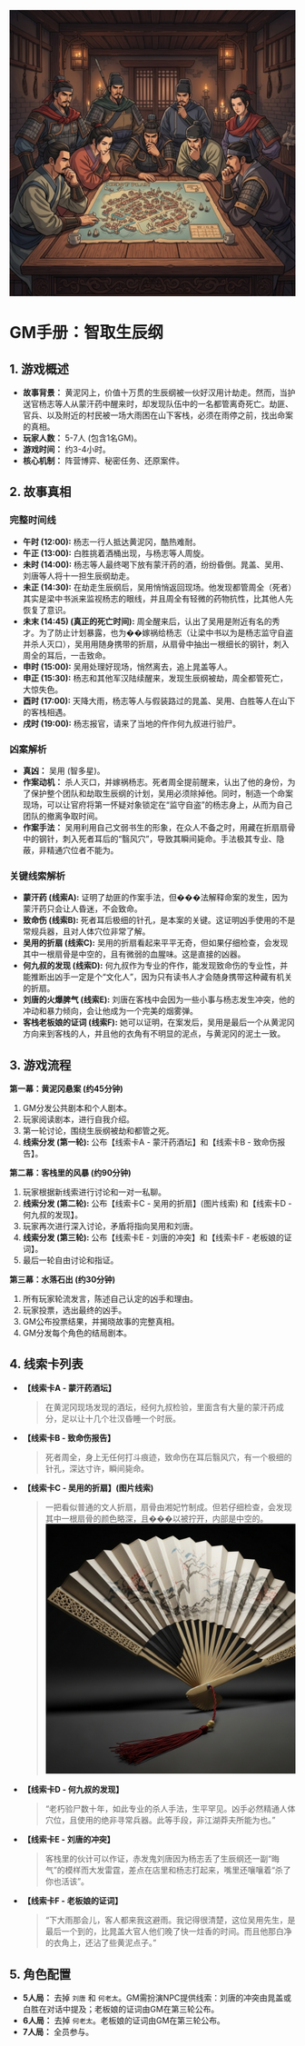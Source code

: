 ![GM Manual Cover](./images/gm_cover_zqs.png)
# GM手册：智取生辰纲

## 1. 游戏概述

*   **故事背景：** 黄泥冈上，价值十万贯的生辰纲被一伙好汉用计劫走。然而，当护送官杨志等人从蒙汗药中醒来时，却发现队伍中的一名都管离奇死亡。劫匪、官兵、以及附近的村民被一场大雨困在山下客栈，必须在雨停之前，找出命案的真相。
*   **玩家人数：** 5-7人 (包含1名GM)。
*   **游戏时间：** 约3-4小时。
*   **核心机制：** 阵营博弈、秘密任务、还原案件。

## 2. 故事真相

### 完整时间线

*   **午时 (12:00):** 杨志一行人抵达黄泥冈，酷热难耐。
*   **午正 (13:00):** 白胜挑着酒桶出现，与杨志等人周旋。
*   **未时 (14:00):** 杨志等人最终喝下放有蒙汗药的酒，纷纷昏倒。晁盖、吴用、刘唐等人将十一担生辰纲劫走。
*   **未正 (14:30):** 在劫走生辰纲后，吴用悄悄返回现场。他发现都管周全（死者）其实是梁中书派来监视杨志的眼线，并且周全有轻微的药物抗性，比其他人先恢复了意识。
*   **未末 (14:45) (真正的死亡时间):** 周全醒来后，认出了吴用是附近有名的秀才。为了防止计划暴露，也为��嫁祸给杨志（让梁中书以为是杨志监守自盗并杀人灭口），吴用用随身携带的折扇，从扇骨中抽出一根细长的钢针，刺入周全的耳后，一击致命。
*   **申时 (15:00):** 吴用处理好现场，悄然离去，追上晁盖等人。
*   **申正 (15:30):** 杨志和其他军汉陆续醒来，发现生辰纲被劫，周全都管死亡，大惊失色。
*   **酉时 (17:00):** 天降大雨，杨志等人与假装路过的晁盖、吴用、白胜等人在山下的客栈相遇。
*   **戌时 (19:00):** 杨志报官，请来了当地的仵作何九叔进行验尸。

### 凶案解析

*   **真凶：** 吴用 (智多星)。
*   **作案动机：** 杀人灭口，并嫁祸杨志。死者周全提前醒来，认出了他的身份，为了保护整个团队和劫取生辰纲的计划，吴用必须除掉他。同时，制造一个命案现场，可以让官府将第一怀疑对象锁定在“监守自盗”的杨志身上，从而为自己团队的撤离争取时间。
*   **作案手法：** 吴用利用自己文弱书生的形象，在众人不备之时，用藏在折扇扇骨中的钢针，刺入死者耳后的“翳风穴”，导致其瞬间毙命。手法极其专业、隐蔽，非精通穴位者不能为。

### 关键线索解析

*   **蒙汗药 (线索A):** 证明了劫匪的作案手法，但���法解释命案的发生，因为蒙汗药只会让人昏迷，不会致命。
*   **致命伤 (线索B):** 死者耳后极细的针孔，是本案的关键。这证明凶手使用的不是常规兵器，且对人体穴位非常了解。
*   **吴用的折扇 (线索C):** 吴用的折扇看起来平平无奇，但如果仔细检查，会发现其中一根扇骨是中空的，且有微弱的血腥味。这是直接的凶器。
*   **何九叔的发现 (线索D):** 何九叔作为专业的仵作，能发现致命伤的专业性，并能推断出凶手一定是个“文化人”，因为只有读书人才会随身携带这种藏有机关的折扇。
*   **刘唐的火爆脾气 (线索E):** 刘唐在客栈中会因为一些小事与杨志发生冲突，他的冲动和暴力倾向，会让他成为一个完美的烟雾弹。
*   **客栈老板娘的证词 (线索F):** 她可以证明，在案发后，吴用是最后一个从黄泥冈方向来到客栈的人，并且他的衣角有不明显的泥点，与黄泥冈的泥土一致。

## 3. 游戏流程

**第一幕：黄泥冈悬案 (约45分钟)**
1.  GM分发公共剧本和个人剧本。
2.  玩家阅读剧本，进行自我介绍。
3.  第一轮讨论，围绕生辰纲被劫和都管之死。
4.  **线索分发 (第一轮):** 公布【线索卡A - 蒙汗药酒坛】和【线索卡B - 致命伤报告】。

**第二幕：客栈里的风暴 (约90分钟)**
1.  玩家根据新线索进行讨论和一对一私聊。
2.  **线索分发 (第二轮):** 公布【线索卡C - 吴用的折扇】(图片线索) 和【线索卡D - 何九叔的发现】。
3.  玩家再次进行深入讨论，矛盾将指向吴用和刘唐。
4.  **线索分发 (第三轮):** 公布【线索卡E - 刘唐的冲突】和【线索卡F - 老板娘的证词】。
5.  最后一轮自由讨论和指证。

**第三幕：水落石出 (约30分钟)**
1.  所有玩家轮流发言，陈述自己认定的凶手和理由。
2.  玩家投票，选出最终的凶手。
3.  GM公布投票结果，并揭晓故事的完整真相。
4.  GM分发每个角色的结局剧本。

## 4. 线索卡列表

*   **【线索卡A - 蒙汗药酒坛】**
    > 在黄泥冈现场发现的酒坛，经何九叔检验，里面含有大量的蒙汗药成分，足以让十几个壮汉昏睡一个时辰。
*   **【线索卡B - 致命伤报告】**
    > 死者周全，身上无任何打斗痕迹，致命伤在耳后翳风穴，有一个极细的针孔，深达寸许，瞬间毙命。
*   **【线索卡C - 吴用的折扇】(图片线索)**
    > 一把看似普通的文人折扇，扇骨由湘妃竹制成。但若仔细检查，会发现其中一根扇骨的颜色略深，且���以被拧开，内部是中空的。
    > **![Clue: A folding fan](./images/clue_folding_fan.png)**
*   **【线索卡D - 何九叔的发现】**
    > “老朽验尸数十年，如此专业的杀人手法，生平罕见。凶手必然精通人体穴位，且使用的绝非寻常兵器。此等手段，非江湖莽夫所能为也。”
*   **【线索卡E - 刘唐的冲突】**
    > 客栈里的伙计可以作证，赤发鬼刘唐因为杨志丢了生辰纲还一副“晦气”的模样而大发雷霆，差点在店里和杨志打起来，嘴里还嚷嚷着“杀了你也活该”。
*   **【线索卡F - 老板娘的证词】**
    > “下大雨那会儿，客人都来我这避雨。我记得很清楚，这位吴用先生，是最后一个到的，比晁盖大官人他们晚了快一炷香的时间。而且他那白净的衣角上，还沾了些黄泥点子。”

## 5. 角色配置

*   **5人局：** 去掉 `刘唐` 和 `何老太`。GM需扮演NPC提供线索：刘唐的冲突由晁盖或白胜在对话中提及；老板娘的证词由GM在第三轮公布。
*   **6人局：** 去掉 `何老太`。老板娘的证词由GM在第三轮公布。
*   **7人局：** 全员参与。
